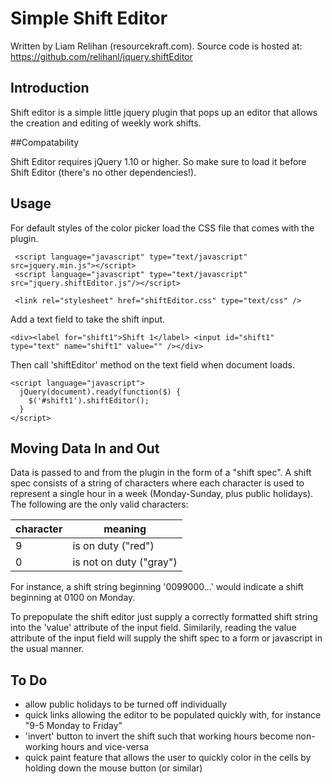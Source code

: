 # Simple Shift Editor


Written by Liam Relihan (resourcekraft.com).
Source code is hosted at: https://github.com/relihanl/jquery.shiftEditor

## Introduction
Shift editor is a simple little jquery plugin that pops up an editor that allows the creation and editing of weekly work shifts.

##Compatability

Shift Editor requires jQuery 1.10 or higher. So make sure to load it before Shift Editor (there's no other dependencies!). 

## Usage
For default styles of the color picker load the CSS file that comes with the plugin.
```
 <script language="javascript" type="text/javascript" src=jquery.min.js"></script>
 <script language="javascript" type="text/javascript" src="jquery.shiftEditor.js"/></script>

 <link rel="stylesheet" href="shiftEditor.css" type="text/css" />
```

Add a text field to take the shift input.
```
<div><label for="shift1">Shift 1</label> <input id="shift1" type="text" name="shift1" value="" /></div>
```
Then call 'shiftEditor' method on the text field when document loads.
```
<script language="javascript">
  jQuery(document).ready(function($) {
    $('#shift1').shiftEditor();
  }
</script>
```
## Moving Data In and Out
Data is passed to and from the plugin in the form of a "shift spec". A shift spec consists of a string of characters
where each character is used to 
represent a single hour in a week (Monday-Sunday, plus public holidays). The following are the only valid
characters:

| character     | meaning                  |
| ------------- | ------------------------ |
| 9             | is on duty ("red")       |
| 0             | is not on duty ("gray")  |

For instance, a shift string beginning
'0099000...' would indicate a shift beginning at 0100 on Monday.

To prepopulate the shift editor just supply a correctly formatted shift string into the 'value' attribute of 
the input field. Similarily, reading the value attribute of the input field will supply the shift spec to a form 
or javascript in the usual manner.

## To Do

* allow public holidays to be turned off individually
* quick links allowing the editor to be populated quickly with, for instance "9-5 Monday to Friday"
* 'invert' button to invert the shift such that working hours become non-working hours and vice-versa
* quick paint feature that allows the user to quickly color in the cells by holding down the mouse button (or similar)

